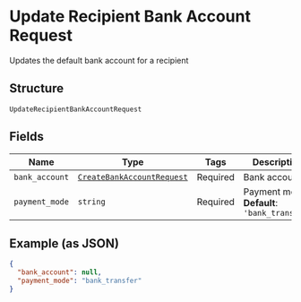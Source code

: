 
# Update Recipient Bank Account Request

Updates the default bank account for a recipient

## Structure

`UpdateRecipientBankAccountRequest`

## Fields

| Name | Type | Tags | Description |
|  --- | --- | --- | --- |
| `bank_account` | [`CreateBankAccountRequest`](/doc/models/create-bank-account-request.md) | Required | Bank account |
| `payment_mode` | `string` | Required | Payment mode<br>**Default**: `'bank_transfer'` |

## Example (as JSON)

```json
{
  "bank_account": null,
  "payment_mode": "bank_transfer"
}
```

